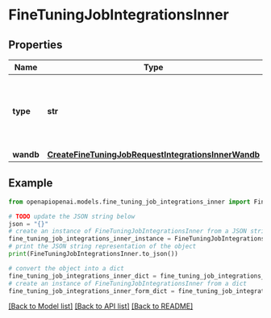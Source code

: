 # FineTuningJobIntegrationsInner


## Properties

Name | Type | Description | Notes
------------ | ------------- | ------------- | -------------
**type** | **str** | The type of the integration being enabled for the fine-tuning job | 
**wandb** | [**CreateFineTuningJobRequestIntegrationsInnerWandb**](CreateFineTuningJobRequestIntegrationsInnerWandb.md) |  | 

## Example

```python
from openapiopenai.models.fine_tuning_job_integrations_inner import FineTuningJobIntegrationsInner

# TODO update the JSON string below
json = "{}"
# create an instance of FineTuningJobIntegrationsInner from a JSON string
fine_tuning_job_integrations_inner_instance = FineTuningJobIntegrationsInner.from_json(json)
# print the JSON string representation of the object
print(FineTuningJobIntegrationsInner.to_json())

# convert the object into a dict
fine_tuning_job_integrations_inner_dict = fine_tuning_job_integrations_inner_instance.to_dict()
# create an instance of FineTuningJobIntegrationsInner from a dict
fine_tuning_job_integrations_inner_form_dict = fine_tuning_job_integrations_inner.from_dict(fine_tuning_job_integrations_inner_dict)
```
[[Back to Model list]](../README.md#documentation-for-models) [[Back to API list]](../README.md#documentation-for-api-endpoints) [[Back to README]](../README.md)


